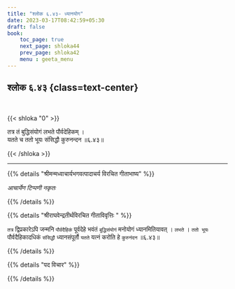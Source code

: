 ```yaml
---
title: "श्लोक ६.४३- ध्यानयोग"
date: 2023-03-17T08:42:59+05:30
draft: false
book:
    toc_page: true
    next_page: shloka44
    prev_page: shloka42
    menu : geeta_menu
---
```




## श्लोक ६.४३ {class=text-center}

<br/>

{{< shloka  "0"  >}}

तत्र तं बुद्धिसंयोगं लभते पौर्वदेहिकम् ।  
यतते च ततो भूयः संसिद्धौ कुरुनन्दन ॥६.४३॥

{{< /shloka >}}

---


{{% details "श्रीमन्मध्वाचार्यभगवत्पादाचर्य विरचित  गीताभाष्य" %}}

*आचार्येण टिप्पणी नकृतः*

{{% /details %}}



{{% details "श्रीराघवेन्द्रतीर्थविरचित गीताविवृत्तिः " %}}

`तत्र` द्विप्रकारेऽपि जन्मनि `पौर्वदैहिकं` पूर्वदेहे भवंतं `बुद्धिसंयोगं` मनोयोगं
ध्यानमितियावत्‌ । `लभते` । `ततो भूयः` पौर्वदैहिकादधिकं `संसिद्धौ` 
ध्यानसंपूर्तौ `यतते` यत्नं करोति हे `कुरुनंदन` ॥६.४३॥

{{% /details %}}



{{% details "पद विचार" %}}


{{% /details %}}
